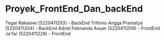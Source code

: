 # Proyek_FrontEnd_Dan_backEnd
 Tegar Rakasiwi (5220411203) - BackEnd Trifonio Angga Pramatya (5220411204) - BackEnd Adriel Febrianda Assan (5220411209) - FrontEnd Ja'far (5220411228) - FrontEnd
